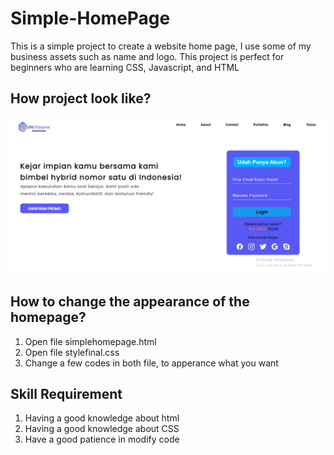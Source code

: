 # Simple-HomePage
This is a simple project to create a website home page, I use some of my business assets such as name and logo. This project is perfect for beginners who are learning CSS, Javascript, and HTML


## How project look like?
![Image Look Like](https://github.com/noerardi/Simple-HomePage/blob/main/simplehomepage.PNG)

## How to change the appearance of the homepage?
1. Open file simplehomepage.html
2. Open file stylefinal.css
3. Change a few codes in both file, to apperance what you want

## Skill Requirement 
1. Having a good knowledge about html
2. Having a good knowledge about CSS
3. Have a good patience in modify code
